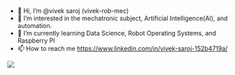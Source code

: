 - 👋 Hi, I’m @vivek saroj (vivek-rob-mec)
- 👀 I’m interested in the mechatronic subject, Artificial Intelligence(AI), and automation.
- 🌱 I’m currently learning Data Science, Robot Operating Systems, and Raspberry PI
- 📫 How to reach me https://www.linkedin.com/in/vivek-saroj-152b4719a/
<img src="https://github-readme-stats.vercel.app/api?username=vivek-rob-mec&&show_icons=true&&theme=react">
<!---
vivek-rob-mec/vivek-rob-mec is a ✨ special ✨ repository because its `README.md` (this file) appears on your GitHub profile.
You can click the Preview link to take a look at your changes.
--->
